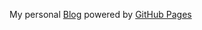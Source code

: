 My personal [Blog](https://mximp.github.io/mximp/) powered by [GitHub Pages](https://pages.github.com/)
